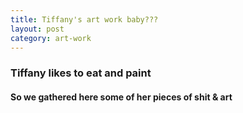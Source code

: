 ```yaml
---
title: Tiffany's art work baby???
layout: post
category: art-work
---
```


### Tiffany likes to eat and paint
#### So we gathered here some of her pieces of shit & art